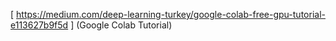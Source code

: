[ https://medium.com/deep-learning-turkey/google-colab-free-gpu-tutorial-e113627b9f5d ] (Google Colab Tutorial)
